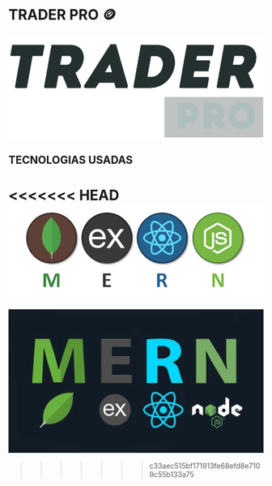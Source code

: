 # TRADER PRO :coin:

![TRADER PRO ](src/images/logo.png)

## TECNOLOGIAS USADAS 

<<<<<<< HEAD
![TRADER PRO ](src/images/mern.png)
=======
![TRADER PRO ](src\images\mern.jpeg)
>>>>>>> c33aec515bf171913fe68efd8e7109c55b133a75

